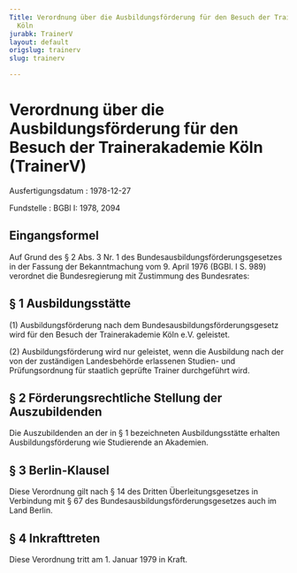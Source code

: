 ```yaml
---
Title: Verordnung über die Ausbildungsförderung für den Besuch der Trainerakademie
  Köln
jurabk: TrainerV
layout: default
origslug: trainerv
slug: trainerv

---
```


# Verordnung über die Ausbildungsförderung für den Besuch der Trainerakademie Köln (TrainerV)

Ausfertigungsdatum
:   1978-12-27

Fundstelle
:   BGBl I: 1978, 2094

## Eingangsformel

Auf Grund des § 2 Abs. 3 Nr. 1 des Bundesausbildungsförderungsgesetzes
in der Fassung der Bekanntmachung vom 9. April 1976 (BGBl. I S. 989)
verordnet die Bundesregierung mit Zustimmung des Bundesrates:

## § 1 Ausbildungsstätte

(1) Ausbildungsförderung nach dem Bundesausbildungsförderungsgesetz
wird für den Besuch der Trainerakademie Köln e.V. geleistet.

(2) Ausbildungsförderung wird nur geleistet, wenn die Ausbildung nach
der von der zuständigen Landesbehörde erlassenen Studien- und
Prüfungsordnung für staatlich geprüfte Trainer durchgeführt wird.

## § 2 Förderungsrechtliche Stellung der Auszubildenden

Die Auszubildenden an der in § 1 bezeichneten Ausbildungsstätte
erhalten Ausbildungsförderung wie Studierende an Akademien.

## § 3 Berlin-Klausel

Diese Verordnung gilt nach § 14 des Dritten Überleitungsgesetzes in
Verbindung mit § 67 des Bundesausbildungsförderungsgesetzes auch im
Land Berlin.

## § 4 Inkrafttreten

Diese Verordnung tritt am 1. Januar 1979 in Kraft.


